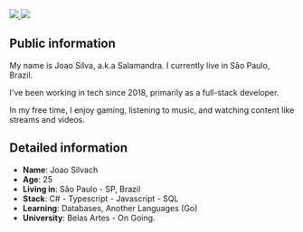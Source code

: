 <div>
    <a target='_blank' href="https://instagram.com/siirsalamandra">
        <img src="https://img.shields.io/badge/Instagram-E4405F?style=for-the-badge&logo=instagram&logoColor=white">
    </a>
    <a target='_blank' href="https://linkedin.com/in/jp-santos-silva">
        <img src="https://img.shields.io/badge/LinkedIn-0077B5?style=for-the-badge&logo=linkedin&logoColor=white">
    </a>
</div>

## Public information

My name is Joao Silva, a.k.a Salamandra. I currently live in São Paulo, Brazil.

I've been working in tech since 2018, primarily as a full-stack developer.

In my free time, I enjoy gaming, listening to music, and watching content like streams and videos.

## Detailed information

* **Name**: Joao Silvach
* **Age**: 25
* **Living in**: São Paulo - SP, Brazil
* **Stack**: C# - Typescript - Javascript - SQL
* **Learning**: Databases, Another Languages (Go)
* **University**: Belas Artes - On Going.

